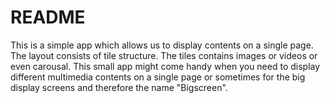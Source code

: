 # README

This is a simple app which allows us to display contents on a single page. The layout consists of tile structure. The tiles contains images or videos or even carousal. This small app might come handy when you need to display different multimedia contents on a single page or sometimes for the big display screens and therefore the name "Bigscreen".
